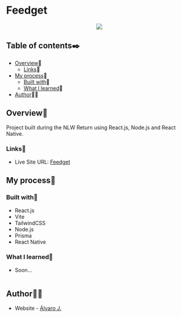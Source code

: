 # Feedget

<p align="center">
  <img src="https://user-images.githubusercontent.com/86482525/172863565-338b3c4a-507b-4ff3-87ac-02c873d0c046.png">
</p>

## Table of contents✒️

- [Overview](#overview)🎯
  - [Links](#links)🔗
- [My process](#my-process)🧩
  - [Built with](#built-with)🔨
  - [What I learned](#what-i-learned)📝
- [Author](#author)🙋🏻

## Overview🎯

Project built during the NLW Return using React.js, Node.js and React Native.

### Links🔗

- Live Site URL: [Feedget](https://nlw-return-alvaro-j.vercel.app/)

## My process🧩

### Built with🔨

- React.js
- Vite
- TailwindCSS
- Node.js
- Prisma
- React Native

### What I learned📝

- Soon...
```js

```

## Author🙋🏻

- Website - [Álvaro J.](https://www.github.com/alvaro-j/)
